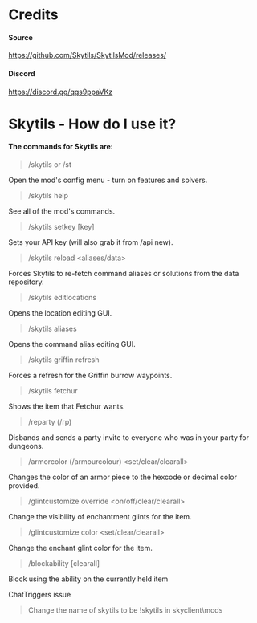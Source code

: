 # Credits
#### Source
https://github.com/Skytils/SkytilsMod/releases/
#### Discord
https://discord.gg/qgs9ppaVKz

# Skytils - How do I use it?

#### The commands for Skytils are:
> /skytils or /st

Open the mod's config menu - turn on features and solvers.
> /skytils help

See all of the mod's commands.
> /skytils setkey [key]

Sets your API key (will also grab it from /api new).
> /skytils reload <aliases/data>

Forces Skytils to re-fetch command aliases or solutions from the data repository.
> /skytils editlocations

Opens the location editing GUI.
> /skytils aliases

Opens the command alias editing GUI.
> /skytils griffin refresh

Forces a refresh for the Griffin burrow waypoints.
> /skytils fetchur

Shows the item that Fetchur wants.
> /reparty (/rp)

Disbands and sends a party invite to everyone who was in your party for dungeons.
> /armorcolor (/armourcolour) <set/clear/clearall>
 
Changes the color of an armor piece to the hexcode or decimal color provided.
> /glintcustomize override <on/off/clear/clearall>

Change the visibility of enchantment glints for the item.
> /glintcustomize color <set/clear/clearall>

Change the enchant glint color for the item.
> /blockability [clearall]

Block using the ability on the currently held item

ChatTriggers issue
> Change the name of skytils to be !skytils in skyclient\mods
